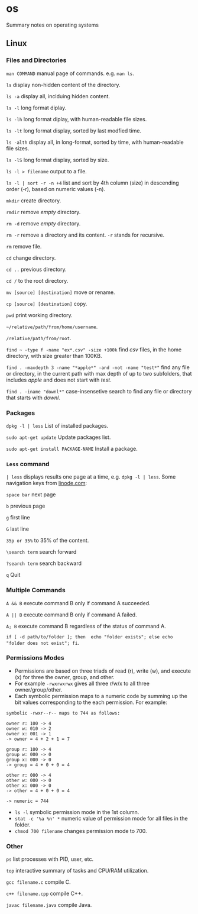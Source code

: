 # os
Summary notes on operating systems

## Linux

### Files and Directories

```man COMMAND``` manual page of commands. e.g. ```man ls```.

```ls``` display non-hidden content of the directory.

```ls -a``` display all, inclduing hidden content.

```ls -l``` long format diplay.

```ls -lh``` long format diplay, with human-readable file sizes.

```ls -lt``` long format display, sorted by last modfied time.

```ls -alth``` display all, in long-format, sorted by time, with human-readable file sizes.

```ls -lS``` long format display, sorted by size.

```ls -l > filename``` output to a file.

```ls -l | sort -r -n +4``` list and sort by 4th column (size) in descending order (-r), based on numeric values (-n).  

```mkdir``` create directory.

```rmdir``` remove _empty_ directory.

```rm -d``` remove _empty_ directory.

```rm -r``` remove a directory and its content. ```-r``` stands for recursive.

```rm``` remove file.

```cd``` change directory.

```cd ..``` previous directory.

```cd /``` to the root directory.

```mv [source] [destination]``` move or rename.

```cp [source] [destination]``` copy.

```pwd``` print working directory.

```~/relative/path/from/home/username```.

```/relative/path/from/root```.

```find ~ -type f -name "ex*.csv" -size +100k``` find _csv_ files, in the home directory, with size greater than 100KB. 

```find . -maxdepth 3 -name "*apple*" -and -not -name "test*"``` find any file or directory, in the current path with max depth of up to two subfolders, that includes _apple_ and does not start with _test_.

```find . -iname "downl*"``` case-insensetive search to find any file or directory that starts with _downl_.

### Packages

```dpkg -l | less``` List of installed packages.

```sudo apt-get update``` Update packages list. 

```sudo apt-get install PACKAGE-NAME``` Install a package.


### ```Less``` command

``` | less ``` displays results one page at a time, e.g. ```dpkg -l | less```. Some navigation keys from [linode.com](https://www.linode.com/docs/guides/how-to-use-less/):

```space bar``` next page

```b``` previous page

```g``` first line

```G``` last line

```35p or 35%``` to 35% of the content.

```\search term``` search forward

```?search term``` search backward

```q``` Quit

### Multiple Commands

```A && B``` execute command B only if command A succeeded.

```A || B``` execute command B only if command A failed.

```A; B``` execute command B regardless of the status of command A.

```if [ -d path/to/folder ]; then  echo "folder exists"; else echo "folder does not exist"; fi```.

### Permissions Modes

- Permissions are based on three triads of read (r), write (w), and execute (x) for three the owner, group, and other. 
- For example ```-rwxrwxrwx``` gives all three r/w/x to all three owner/group/other.
- Each symbolic permission maps to a numeric code by summing up the bit values corresponding to the each permission. For example:

```
symbolic -rwxr--r-- maps to 744 as follows:

owner r: 100 -> 4
owner w: 010 -> 2
owner x: 001 -> 1
-> owner = 4 + 2 + 1 = 7

group r: 100 -> 4
group w: 000 -> 0
group x: 000 -> 0
-> group = 4 + 0 + 0 = 4

other r: 000 -> 4
other w: 000 -> 0
other x: 000 -> 0
-> other = 4 + 0 + 0 = 4

-> numeric = 744
```
 
- ```ls -l``` symbolic permission mode in the 1st column. 
- ```stat -c '%a %n' *``` numeric value of permission mode for all files in the folder.
- ```chmod 700 filename``` changes permission mode to 700.


### Other

```ps``` list processes with PID, user, etc.

```top``` interactive summary of tasks and CPU/RAM utilization.

```gcc filename.c``` compile C.

```c++ filename.cpp``` compile C++.

```javac filename.java``` compile Java.
